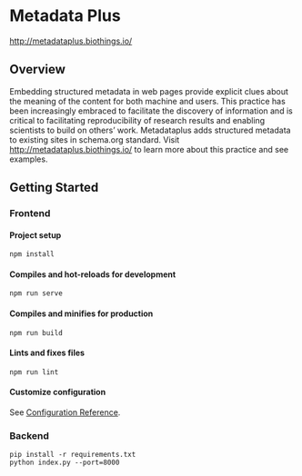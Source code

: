 # Metadata Plus
http://metadataplus.biothings.io/

## Overview
Embedding structured metadata in web pages provide explicit clues about the meaning of the content for both machine and users. This practice has been increasingly embraced to facilitate the discovery of information and is critical to facilitating reproducibility of research results and enabling scientists to build on others’ work. Metadataplus adds structured metadata to existing sites in schema.org standard. Visit http://metadataplus.biothings.io/ to learn more about this practice and see examples.

## Getting Started

### Frontend

#### Project setup
```
npm install
```

#### Compiles and hot-reloads for development
```
npm run serve
```

#### Compiles and minifies for production
```
npm run build
```

#### Lints and fixes files
```
npm run lint
```

#### Customize configuration
See [Configuration Reference](https://cli.vuejs.org/config/).

### Backend
```
pip install -r requirements.txt
python index.py --port=8000
```

